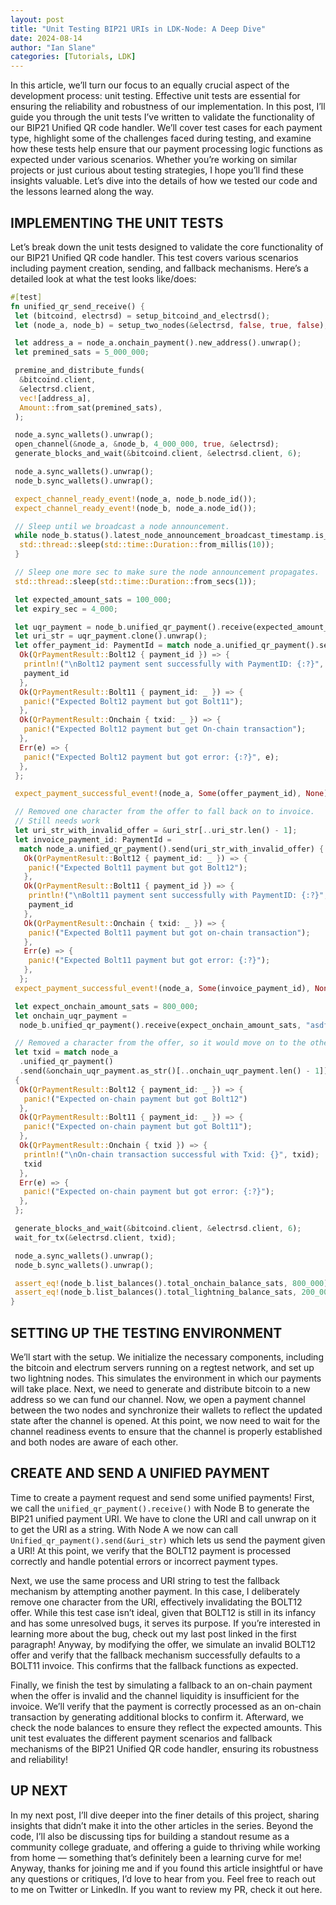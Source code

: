 ```yaml
---
layout: post
title: "Unit Testing BIP21 URIs in LDK-Node: A Deep Dive"
date: 2024-08-14
author: "Ian Slane"
categories: [Tutorials, LDK]
---
```


In this article, we’ll turn our focus to an equally crucial aspect of the development process: unit testing. Effective unit tests are essential for ensuring the reliability and robustness of our implementation. In this post, I’ll guide you through the unit tests I’ve written to validate the functionality of our BIP21 Unified QR code handler. We’ll cover test cases for each payment type, highlight some of the challenges faced during testing, and examine how these tests help ensure that our payment processing logic functions as expected under various scenarios. Whether you’re working on similar projects or just curious about testing strategies, I hope you’ll find these insights valuable. Let’s dive into the details of how we tested our code and the lessons learned along the way.

## IMPLEMENTING THE UNIT TESTS

Let’s break down the unit tests designed to validate the core functionality of our BIP21 Unified QR code handler. This test covers various scenarios including payment creation, sending, and fallback mechanisms. Here’s a detailed look at what the test looks like/does:

```rust
#[test]
fn unified_qr_send_receive() {
 let (bitcoind, electrsd) = setup_bitcoind_and_electrsd();
 let (node_a, node_b) = setup_two_nodes(&electrsd, false, true, false);

 let address_a = node_a.onchain_payment().new_address().unwrap();
 let premined_sats = 5_000_000;

 premine_and_distribute_funds(
  &bitcoind.client,
  &electrsd.client,
  vec![address_a],
  Amount::from_sat(premined_sats),
 );

 node_a.sync_wallets().unwrap();
 open_channel(&node_a, &node_b, 4_000_000, true, &electrsd);
 generate_blocks_and_wait(&bitcoind.client, &electrsd.client, 6);

 node_a.sync_wallets().unwrap();
 node_b.sync_wallets().unwrap();

 expect_channel_ready_event!(node_a, node_b.node_id());
 expect_channel_ready_event!(node_b, node_a.node_id());

 // Sleep until we broadcast a node announcement.
 while node_b.status().latest_node_announcement_broadcast_timestamp.is_none() {
  std::thread::sleep(std::time::Duration::from_millis(10));
 }

 // Sleep one more sec to make sure the node announcement propagates.
 std::thread::sleep(std::time::Duration::from_secs(1));

 let expected_amount_sats = 100_000;
 let expiry_sec = 4_000;

 let uqr_payment = node_b.unified_qr_payment().receive(expected_amount_sats, "asdf", expiry_sec);
 let uri_str = uqr_payment.clone().unwrap();
 let offer_payment_id: PaymentId = match node_a.unified_qr_payment().send(&uri_str) {
  Ok(QrPaymentResult::Bolt12 { payment_id }) => {
   println!("\nBolt12 payment sent successfully with PaymentID: {:?}", payment_id);
   payment_id
  },
  Ok(QrPaymentResult::Bolt11 { payment_id: _ }) => {
   panic!("Expected Bolt12 payment but got Bolt11");
  },
  Ok(QrPaymentResult::Onchain { txid: _ }) => {
   panic!("Expected Bolt12 payment but get On-chain transaction");
  },
  Err(e) => {
   panic!("Expected Bolt12 payment but got error: {:?}", e);
  },
 };

 expect_payment_successful_event!(node_a, Some(offer_payment_id), None);

 // Removed one character from the offer to fall back on to invoice.
 // Still needs work
 let uri_str_with_invalid_offer = &uri_str[..uri_str.len() - 1];
 let invoice_payment_id: PaymentId =
  match node_a.unified_qr_payment().send(uri_str_with_invalid_offer) {
   Ok(QrPaymentResult::Bolt12 { payment_id: _ }) => {
    panic!("Expected Bolt11 payment but got Bolt12");
   },
   Ok(QrPaymentResult::Bolt11 { payment_id }) => {
    println!("\nBolt11 payment sent successfully with PaymentID: {:?}", payment_id);
    payment_id
   },
   Ok(QrPaymentResult::Onchain { txid: _ }) => {
    panic!("Expected Bolt11 payment but got on-chain transaction");
   },
   Err(e) => {
    panic!("Expected Bolt11 payment but got error: {:?}");
   },
  };
 expect_payment_successful_event!(node_a, Some(invoice_payment_id), None);

 let expect_onchain_amount_sats = 800_000;
 let onchain_uqr_payment =
  node_b.unified_qr_payment().receive(expect_onchain_amount_sats, "asdf", 4_000).unwrap();

 // Removed a character from the offer, so it would move on to the other parameters.
 let txid = match node_a
  .unified_qr_payment()
  .send(&onchain_uqr_payment.as_str()[..onchain_uqr_payment.len() - 1])
 {
  Ok(QrPaymentResult::Bolt12 { payment_id: _ }) => {
   panic!("Expected on-chain payment but got Bolt12")
  },
  Ok(QrPaymentResult::Bolt11 { payment_id: _ }) => {
   panic!("Expected on-chain payment but got Bolt11");
  },
  Ok(QrPaymentResult::Onchain { txid }) => {
   println!("\nOn-chain transaction successful with Txid: {}", txid);
   txid
  },
  Err(e) => {
   panic!("Expected on-chain payment but got error: {:?}");
  },
 };

 generate_blocks_and_wait(&bitcoind.client, &electrsd.client, 6);
 wait_for_tx(&electrsd.client, txid);

 node_a.sync_wallets().unwrap();
 node_b.sync_wallets().unwrap();

 assert_eq!(node_b.list_balances().total_onchain_balance_sats, 800_000);
 assert_eq!(node_b.list_balances().total_lightning_balance_sats, 200_000);
}
```

## SETTING UP THE TESTING ENVIRONMENT

We’ll start with the setup. We initialize the necessary components, including the bitcoin and electrum servers running on a regtest network, and set up two lightning nodes. This simulates the environment in which our payments will take place. Next, we need to generate and distribute bitcoin to a new address so we can fund our channel. Now, we open a payment channel between the two nodes and synchronize their wallets to reflect the updated state after the channel is opened. At this point, we now need to wait for the channel readiness events to ensure that the channel is properly established and both nodes are aware of each other.

## CREATE AND SEND A UNIFIED PAYMENT

Time to create a payment request and send some unified payments! First, we call the `unified_qr_payment().receive()` with Node B to generate the BIP21 unified payment URI. We have to clone the URI and call unwrap on it to get the URI as a string. With Node A we now can call `Unified_qr_payment().send(&uri_str)` which lets us send the payment given a URI! At this point, we verify that the BOLT12 payment is processed correctly and handle potential errors or incorrect payment types.

Next, we use the same process and URI string to test the fallback mechanism by attempting another payment. In this case, I deliberately remove one character from the URI, effectively invalidating the BOLT12 offer. While this test case isn’t ideal, given that BOLT12 is still in its infancy and has some unresolved bugs, it serves its purpose. If you’re interested in learning more about the bug, check out my last post linked in the first paragraph! Anyway, by modifying the offer, we simulate an invalid BOLT12 offer and verify that the fallback mechanism successfully defaults to a BOLT11 invoice. This confirms that the fallback functions as expected.

Finally, we finish the test by simulating a fallback to an on-chain payment when the offer is invalid and the channel liquidity is insufficient for the invoice. We’ll verify that the payment is correctly processed as an on-chain transaction by generating additional blocks to confirm it. Afterward, we check the node balances to ensure they reflect the expected amounts. This unit test evaluates the different payment scenarios and fallback mechanisms of the BIP21 Unified QR code handler, ensuring its robustness and reliability!

## UP NEXT

In my next post, I’ll dive deeper into the finer details of this project, sharing insights that didn’t make it into the other articles in the series. Beyond the code, I’ll also be discussing tips for building a standout resume as a community college graduate, and offering a guide to thriving while working from home — something that’s definitely been a learning curve for me! Anyway, thanks for joining me and if you found this article insightful or have any questions or critiques, I’d love to hear from you. Feel free to reach out to me on Twitter or LinkedIn. If you want to review my PR, check it out here.

```
